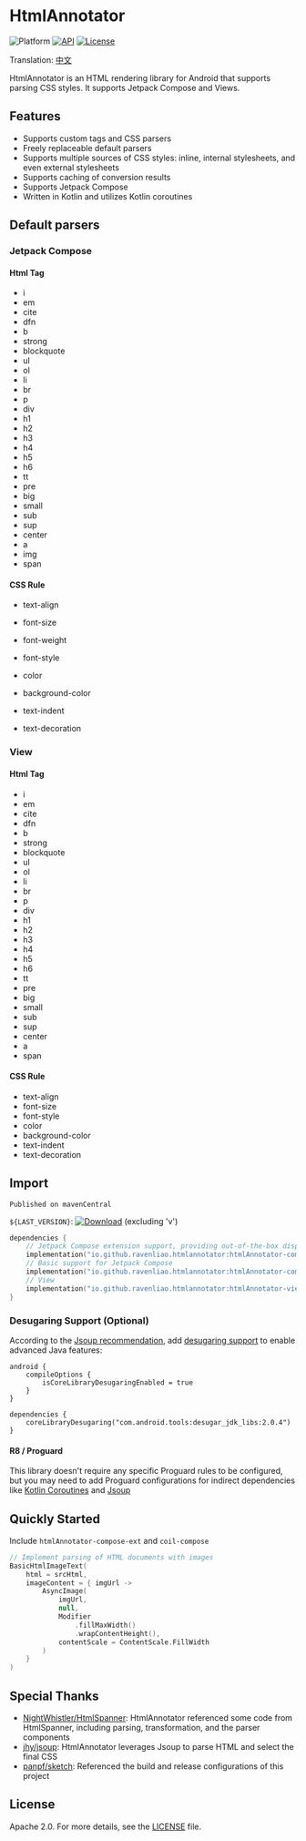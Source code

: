 # HtmlAnnotator

![Platform][platform_image]
[![API][min_api_image]][min_api_link]
[![License][license_image]][license_link]

Translation: [中文](./README_zh.md)

HtmlAnnotator is an HTML rendering library for Android that supports parsing CSS styles. It supports Jetpack Compose and Views.


## Features

* Supports custom tags and CSS parsers
* Freely replaceable default parsers
* Supports multiple sources of CSS styles: inline, internal stylesheets, and even external stylesheets
* Supports caching of conversion results
* Supports Jetpack Compose
* Written in Kotlin and utilizes Kotlin coroutines



## Default parsers

###  Jetpack Compose

#### Html Tag

- i
- em
- cite
- dfn
- b
- strong
- blockquote
- ul
- ol
- li
- br
- p
- div
- h1
- h2
- h3
- h4
- h5
- h6
- tt
- pre
- big
- small
- sub
- sup
- center
- a
- img
- span

#### CSS Rule

- text-align

- font-size

- font-weight

- font-style

- color

- background-color

- text-indent

- text-decoration

  

###  View

#### Html Tag

- i
- em
- cite
- dfn
- b
- strong
- blockquote
- ul
- ol
- li
- br
- p
- div
- h1
- h2
- h3
- h4
- h5
- h6
- tt
- pre
- big
- small
- sub
- sup
- center
- a
- span

#### CSS Rule

- text-align
- font-size
- font-style
- color
- background-color
- text-indent
- text-decoration



## Import

`Published on mavenCentral`

`${LAST_VERSION}`: [![Download][version_icon]][version_link] (excluding 'v')

```kotlin
dependencies {
    // Jetpack Compose extension support, providing out-of-the-box display components and caching mechanisms
    implementation("io.github.ravenliao.htmlannotator:htmlAnnotator-compose-ext:${LAST_VERSION}")
    // Basic support for Jetpack Compose
    implementation("io.github.ravenliao.htmlannotator:htmlAnnotator-compose:${LAST_VERSION}")
    // View
    implementation("io.github.ravenliao.htmlannotator:htmlAnnotator-view:${LAST_VERSION}")
}
```

### Desugaring Support (Optional)
According to the [Jsoup recommendation](https://github.com/jhy/jsoup?tab=readme-ov-file#android-support), add [desugaring support](https://developer.android.com/studio/write/java8-support#library-desugaring) to enable advanced Java features:

```
android {
    compileOptions {
        isCoreLibraryDesugaringEnabled = true
    }
}

dependencies {
    coreLibraryDesugaring("com.android.tools:desugar_jdk_libs:2.0.4")
}
```



#### R8 / Proguard

This library doesn't require any specific Proguard rules to be configured, but you may need to add Proguard configurations for indirect dependencies like [Kotlin Coroutines](https://github.com/Kotlin/kotlinx.coroutines/blob/master/kotlinx-coroutines-core/jvm/resources/META-INF/proguard/coroutines.pro) and [Jsoup](https://github.com/jhy/jsoup/)

## Quickly Started

Include `htmlAnnotator-compose-ext` and `coil-compose`
```kotlin
// Implement parsing of HTML documents with images
BasicHtmlImageText(
    html = srcHtml,
    imageContent = { imgUrl ->
        AsyncImage(
            imgUrl,
            null,
            Modifier
                .fillMaxWidth()
                .wrapContentHeight(),
            contentScale = ContentScale.FillWidth
        )
    }
)
```

## Special Thanks

* [NightWhistler/HtmlSpanner](https://github.com/NightWhistler/HtmlSpanner): HtmlAnnotator referenced some code from HtmlSpanner, including parsing, transformation, and the parser components
* [jhy/jsoup](https://github.com/jhy/jsoup/): HtmlAnnotator leverages Jsoup to parse HTML and select the final CSS
* [panpf/sketch](https://github.com/panpf/sketch): Referenced the build and release configurations of this project

## License

Apache 2.0. For more details, see the [LICENSE](LICENSE) file.

[platform_image]: https://img.shields.io/badge/Platform-Android-brightgreen.svg

[license_image]: https://img.shields.io/badge/License-Apache%202-blue.svg

[license_link]: https://www.apache.org/licenses/LICENSE-2.0

[version_icon]: https://img.shields.io/maven-central/v/io.github.ravenliao.htmlannotator/htmlAnnotator-core

[version_link]: https://repo1.maven.org/maven2/io/github/ravenliao/htmlannotator/

[min_api_image]: https://img.shields.io/badge/API-16%2B-orange.svg

[min_api_link]: https://android-arsenal.com/api?level=16
